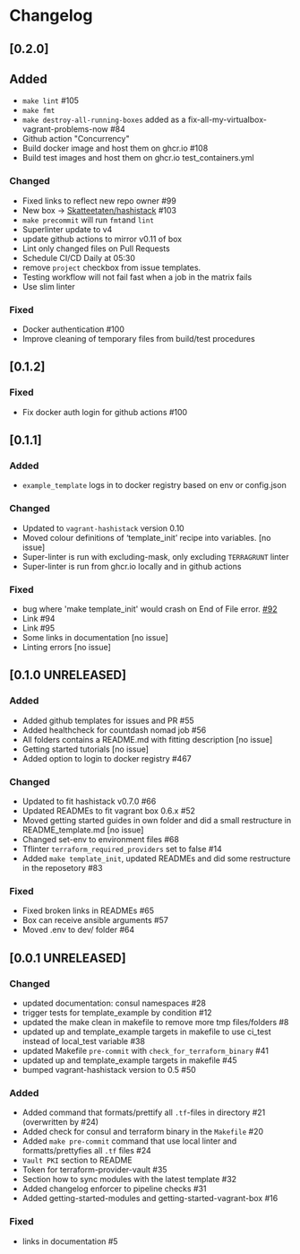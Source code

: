 # Changelog

## [0.2.0]

## Added
- `make lint` #105
- `make fmt`
- `make destroy-all-running-boxes` added as a fix-all-my-virtualbox-vagrant-problems-now #84
- Github action "Concurrency"
- Build docker image and host them on ghcr.io #108
- Build test images and host them on ghcr.io test_containers.yml

### Changed
- Fixed links to reflect new repo owner #99
- New box -> [Skatteetaten/hashistack](https://app.vagrantup.com/Skatteetaten/boxes/hashistack) #103
- `make precommit` will run `fmt`and `lint`
- Superlinter update to v4
- update github actions to mirror v0.11 of box
- Lint only changed files on Pull Requests
- Schedule CI/CD Daily at 05:30
- remove `project` checkbox from issue templates.
- Testing workflow will not fail fast when a job in the matrix fails
- Use slim linter

### Fixed
- Docker authentication #100
- Improve cleaning of temporary files from build/test procedures

## [0.1.2]

### Fixed

- Fix docker auth login for github actions #100

## [0.1.1]

### Added
- `example_template` logs in to docker registry based on env or config.json

### Changed
- Updated to `vagrant-hashistack` version 0.10
- Moved colour definitions of ‘template_init’ recipe into variables. [no issue]
- Super-linter is run with excluding-mask, only excluding `TERRAGRUNT` linter
- Super-linter is run from ghcr.io locally and in github actions

### Fixed
- bug where 'make template_init' would crash on End of File error. [#92](https://github.com/Skatteetaten/vagrant-hashistack-template/issues/92)
- Link #94
- Link #95
- Some links in documentation [no issue]
- Linting errors [no issue]

## [0.1.0 UNRELEASED]

### Added
- Added github templates for issues and PR #55
- Added healthcheck for countdash nomad job #56
- All folders contains a README.md with fitting description [no issue]
- Getting started tutorials [no issue]
- Added option to login to docker registry #467

### Changed
- Updated to fit hashistack v0.7.0 #66
- Updated READMEs to fit vagrant box 0.6.x #52
- Moved getting started guides in own folder and did a small restructure in README_template.md [no issue]
- Changed set-env to environment files #68
- Tflinter `terraform_required_providers` set to false #14
- Added `make template_init`, updated READMEs and did some restructure in the reposetory #83

### Fixed
- Fixed broken links in READMEs #65
- Box can receive ansible arguments #57
- Moved .env to dev/ folder #64

## [0.0.1 UNRELEASED]

### Changed

- updated documentation: consul namespaces #28
- trigger tests for template_example by condition #12
- updated the make clean in makefile to remove more tmp files/folders #8
- updated up and template_example targets in makefile to use ci_test instead of local_test variable #38
- updated Makefile `pre-commit` with `check_for_terraform_binary` #41
- updated up and template_example targets in makefile #45
- bumped vagrant-hashistack version to 0.5 #50

### Added

- Added command that formats/prettify all `.tf`-files in directory #21 (overwritten by #24)
- Added check for consul and terraform binary in the `Makefile` #20
- Added `make pre-commit` command that use local linter and formatts/prettyfies all `.tf` files #24
- `Vault PKI` section to README
- Token for terraform-provider-vault #35
- Section how to sync modules with the latest template #32
- Added changelog enforcer to pipeline checks #31
- Added getting-started-modules and getting-started-vagrant-box #16

### Fixed

- links in documentation #5
